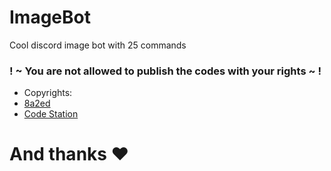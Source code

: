 # ImageBot
Cool discord image bot with 25 commands

### ! ~ You are not allowed to publish the codes with your rights ~ !

- Copyrights: 
-   [8a2ed](https://github.com/8a2ed)
-   [Code Station](https://discord.gg/RQV8XeY2h8)
# And thanks ♥️
